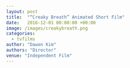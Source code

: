 ```yaml
---
layout: post
title:  "“Creaky Breath” Animated Short Film"
date:   2016-12-01 00:00:00 +00:00
image: /images/creakybreath.png
categories:
  - tvfilms
author: "Dawon Kim"
authors: "Director"
venue: "Independent Film"
---
```

